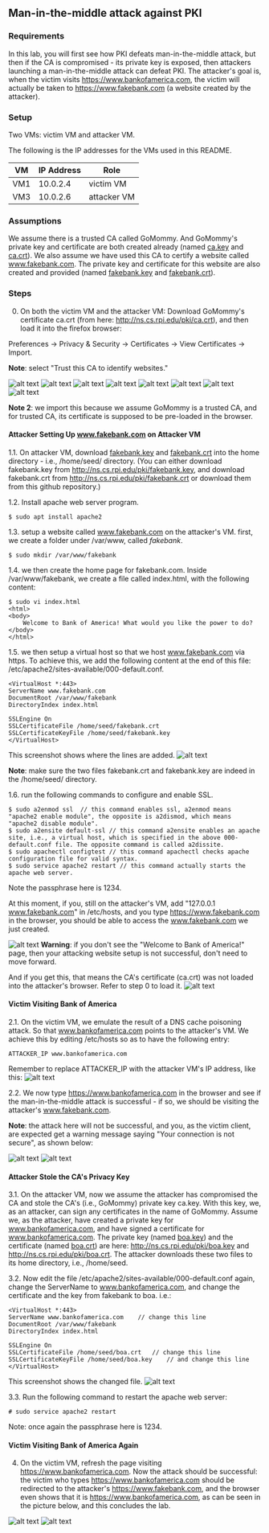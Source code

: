## Man-in-the-middle attack against PKI

### Requirements 

In this lab, you will first see how PKI defeats man-in-the-middle attack, but then if the CA is compromised - its private key is exposed, then attackers launching a man-in-the-middle attack can defeat PKI. The attacker's goal is, when the victim visits https://www.bankofamerica.com, the victim will actually be taken to https://www.fakebank.com (a website created by the attacker).

### Setup

Two VMs: victim VM and attacker VM.

The following is the IP addresses for the VMs used in this README.

| VM  |  IP Address   |      Role        |
|-----|---------------|------------------|
| VM1 | 10.0.2.4      |   victim VM      |
| VM3 | 10.0.2.6      |   attacker VM    |


### Assumptions

We assume there is a trusted CA called GoMommy. And GoMommy's private key and certificate are both created already (named [ca.key](keys/ca.key) and [ca.crt](ca.crt)). We also assume we have used this CA to certify a website called www.fakebank.com. The private key and certificate for this website are also created and provided (named [fakebank.key](keys/fakebank.key) and [fakebank.crt](keys/fakebank.crt)).

### Steps

0. On both the victim VM and the attacker VM: Download GoMommy's certificate ca.crt (from here: http://ns.cs.rpi.edu/pki/ca.crt), and then load it into the firefox browser:

Preferences -> Privacy & Security -> Certificates -> View Certificates -> Import.

**Note**: select "Trust this CA to identify websites."

![alt text](images/lab-pki-import-p1.png "Lab pki import")
![alt text](images/lab-pki-import-p2.png "Lab pki import")
![alt text](images/lab-pki-import-p3.png "Lab pki import")
![alt text](images/lab-pki-import-p4.png "Lab pki import")
![alt text](images/lab-pki-import-p5.png "Lab pki import")
![alt text](images/lab-pki-import-p6.png "Lab pki import")
![alt text](images/lab-pki-import-p7.png "Lab pki import")
![alt text](images/lab-pki-import-p8.png "Lab pki import")

<!--(if you don't see Import, use the view-\>zoom out option of your browser)-->

**Note 2**: we import this because we assume GoMommy is a trusted CA, and for trusted CA, its certificate is supposed to be pre-loaded in the browser.

#### Attacker Setting Up www.fakebank.com on Attacker VM

1.1. On attacker VM, download [fakebank.key](keys/fakebank.key) and [fakebank.crt](fakebank.crt) into the home directory - i.e., /home/seed/ directory. (You can either download fakebank.key from http://ns.cs.rpi.edu/pki/fakebank.key, and download fakebank.crt from http://ns.cs.rpi.edu/pki/fakebank.crt or download them from this github repository.)

1.2. Install apache web server program.

```console
$ sudo apt install apache2
```

1.3. setup a website called www.fakebank.com on the attacker's VM. first, we create a folder under /var/www, called *fakebank*.

```console
$ sudo mkdir /var/www/fakebank
```

1.4. we then create the home page for fakebank.com. Inside /var/www/fakebank, we create a file called index.html, with the following content:

```console
$ sudo vi index.html
<html>
<body>
	Welcome to Bank of America! What would you like the power to do?
</body>
</html>
```

1.5. we then setup a virtual host so that we host www.fakebank.com via https. To achieve this, we add the following content at the end of this file: /etc/apache2/sites-available/000-default.conf.

```console
<VirtualHost *:443>
ServerName www.fakebank.com
DocumentRoot /var/www/fakebank
DirectoryIndex index.html

SSLEngine On
SSLCertificateFile /home/seed/fakebank.crt
SSLCertificateKeyFile /home/seed/fakebank.key
</VirtualHost>
```

This screenshot shows where the lines are added.
![alt text](images/lab-pki-virtual-host-p1.png "Lab pki virtual host setting")

**Note**: make sure the two files fakebank.crt and fakebank.key are indeed in the /home/seed/ directory.

1.6. run the following commands to configure and enable SSL.

```console
$ sudo a2enmod ssl	// this command enables ssl, a2enmod means "apache2 enable module", the opposite is a2dismod, which means "apache2 disable module".
$ sudo a2ensite default-ssl	// this command a2ensite enables an apache site, i.e., a virtual host, which is specified in the above 000-default.conf file. The opposite command is called a2dissite.
$ sudo apachectl configtest	// this command apachectl checks apache configuration file for valid syntax.
$ sudo service apache2 restart // this command actually starts the apache web server.
```

Note the passphrase here is 1234.

At this moment, if you, still on the attacker's VM, add "127.0.0.1 www.fakebank.com" in /etc/hosts, and you type https://www.fakebank.com in the browser, you should be able to access the www.fakebank.com we just created.

![alt text](images/lab-pki-fakebank-test.png "Lab pki fake bank test success")
**Warning**: if you don't see the "Welcome to Bank of America!" page, then your attacking website setup is not successful, don't need to move forward.

And if you get this, that means the CA's certificate (ca.crt) was not loaded into the attacker's browser. Refer to step 0 to load it.
![alt text](images/lab-pki-fakebank-test-failure.png "Lab pki fake bank test success")

#### Victim Visiting Bank of America

2.1. On the victim VM, we emulate the result of a DNS cache poisoning attack. So that www.bankofamerica.com points to the attacker's VM. We achieve this by editing /etc/hosts so as to have the following entry:

```console
ATTACKER_IP	www.bankofamerica.com
```

Remember to replace ATTACKER_IP with the attacker VM's IP address, like this:
![alt text](images/lab-pki-etc-hosts.png "Lab pki insecure")

2.2. We now type https://www.bankofamerica.com in the browser and see if the man-in-the-middle attack is successful - if so, we should be visiting the attacker's www.fakebank.com.

**Note**: the attack here will not be successful, and you, as the victim client, are expected get a warning message saying "Your connection is not secure", as shown below:

![alt text](images/lab-pki-no-success-p1.png "Lab pki no success")
![alt text](images/lab-pki-no-success-p2.png "Lab pki no success")

#### Attacker Stole the CA's Privacy Key

3.1. On the attacker VM, now we assume the attacker has compromised the CA and stole the CA's (i.e., GoMommy) private key ca.key. With this key, we, as an attacker, can sign any certificates in the name of GoMommy. Assume we, as the attacker, have created a private key for www.bankofamerica.com, and have signed a certificate for www.bankofamerica.com. The private key (named [boa.key](keys/boa.key)) and the certificate (named [boa.crt](keys/boa.crt)) are here: http://ns.cs.rpi.edu/pki/boa.key and http://ns.cs.rpi.edu/pki/boa.crt. The attacker downloads these two files to its home directory, i.e., /home/seed.

3.2. Now edit the file /etc/apache2/sites-available/000-default.conf again, change the ServerName to www.bankofamerica.com, and change the certificate and the key from fakebank to boa. i.e.:

```console
<VirtualHost *:443>
ServerName www.bankofamerica.com	// change this line
DocumentRoot /var/www/fakebank
DirectoryIndex index.html

SSLEngine On
SSLCertificateFile /home/seed/boa.crt	// change this line
SSLCertificateKeyFile /home/seed/boa.key	// and change this line
</VirtualHost>
```

This screenshot shows the changed file.
![alt text](images/lab-pki-virtual-host-p2.png "Lab pki virtual host new setting")

3.3. Run the following command to restart the apache web server:

```console
# sudo service apache2 restart
```

Note: once again the passphrase here is 1234.

#### Victim Visiting Bank of America Again

4. On the victim VM, refresh the page visiting https://www.bankofamerica.com. Now the attack should be successful: the victim who types https://www.bankofamerica.com should be redirected to the attacker's https://www.fakebank.com, and the browser even shows that it is https://www.bankofamerica.com, as can be seen in the picture below, and this concludes the lab.

![alt text](images/lab-pki-refresh.png "Lab pki attack refresh page")
![alt text](images/lab-pki-success.png "Lab pki attack success")
